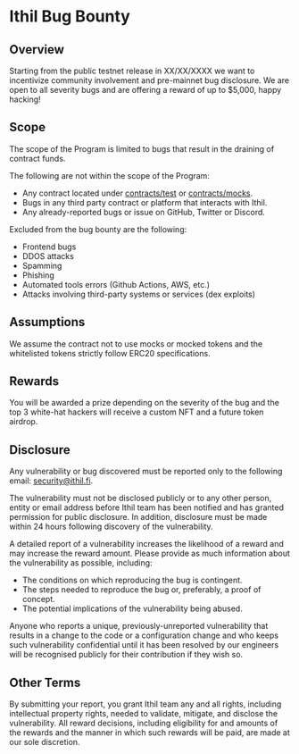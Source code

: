 # Ithil Bug Bounty

## Overview

Starting from the public testnet release in XX/XX/XXXX we want to incentivize community involvement and pre-mainnet bug
disclosure. We are open to all severity bugs and are offering a reward of up to $5,000, happy hacking!

## Scope

The scope of the Program is limited to bugs that result in the draining of contract funds.

The following are not within the scope of the Program:

- Any contract located under [contracts/test](./contracts/test) or [contracts/mocks](./contracts/mocks).
- Bugs in any third party contract or platform that interacts with Ithil.
- Any already-reported bugs or issue on GitHub, Twitter or Discord.

Excluded from the bug bounty are the following:

- Frontend bugs
- DDOS attacks
- Spamming
- Phishing
- Automated tools errors (Github Actions, AWS, etc.)
- Attacks involving third-party systems or services (dex exploits)

## Assumptions

We assume the contract not to use mocks or mocked tokens and the whitelisted tokens strictly follow ERC20
specifications.

## Rewards

You will be awarded a prize depending on the severity of the bug and the top 3 white-hat hackers will receive a custom
NFT and a future token airdrop.

## Disclosure

Any vulnerability or bug discovered must be reported only to the following email:
[security@ithil.fi](mailto:security@ithil.fi).

The vulnerability must not be disclosed publicly or to any other person, entity or email address before Ithil team has
been notified and has granted permission for public disclosure. In addition, disclosure must be made within 24 hours
following discovery of the vulnerability.

A detailed report of a vulnerability increases the likelihood of a reward and may increase the reward amount. Please
provide as much information about the vulnerability as possible, including:

- The conditions on which reproducing the bug is contingent.
- The steps needed to reproduce the bug or, preferably, a proof of concept.
- The potential implications of the vulnerability being abused.

Anyone who reports a unique, previously-unreported vulnerability that results in a change to the code or a configuration
change and who keeps such vulnerability confidential until it has been resolved by our engineers will be recognised
publicly for their contribution if they wish so.

## Other Terms

By submitting your report, you grant Ithil team any and all rights, including intellectual property rights, needed to
validate, mitigate, and disclose the vulnerability. All reward decisions, including eligibility for and amounts of the
rewards and the manner in which such rewards will be paid, are made at our sole discretion.

